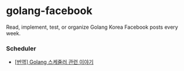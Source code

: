 # golang-facebook
Read, implement, test, or organize Golang Korea Facebook posts every week.



### Scheduler

- [[번역] Golang 스케쥴러 관련 이야기](https://github.com/sangjinsu/golang-facebook/tree/main/scheduler)

